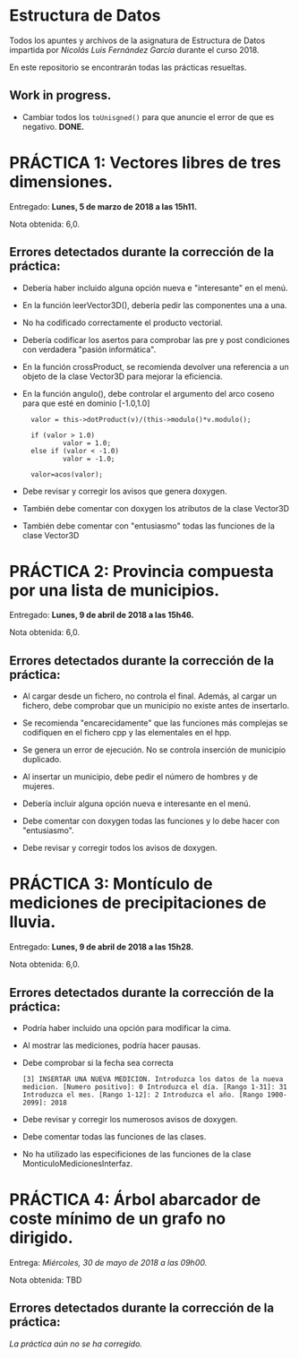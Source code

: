 # Estructura de Datos
Todos los apuntes y archivos de la asignatura de Estructura de Datos impartida por _Nicolás Luis Fernández García_ durante el curso 2018.

En este repositorio se encontrarán todas las prácticas resueltas.

## Work in progress.

+ Cambiar todos los `toUnisgned()` para que anuncie el error de que es negativo. **DONE.**

# PRÁCTICA 1: Vectores libres de tres dimensiones.

Entregado: **Lunes, 5 de marzo de 2018 a las 15h11.**

Nota obtenida: 6,0.

## Errores detectados durante la corrección de la práctica:

+ Debería haber incluido alguna opción nueva e "interesante" en el menú.

+ En la función leerVector3D(), debería pedir las componentes una a una.

+ No ha codificado correctamente el producto vectorial.

+ Debería codificar los asertos para comprobar las pre y post condiciones con verdadera "pasión informática".

+ En la función crossProduct, se recomienda devolver una referencia a un objeto de la clase Vector3D para mejorar la eficiencia.

+ En la función angulo(), debe controlar el argumento del arco coseno para que esté en dominio [-1.0,1.0]

        valor = this->dotProduct(v)/(this->modulo()*v.modulo();

        if (valor > 1.0)
                valor = 1.0;
        else if (valor < -1.0)
                valor = -1.0;
        
        valor=acos(valor);

+ Debe revisar y corregir los avisos que genera doxygen.

+ También debe comentar con doxygen los atributos de la clase Vector3D

+ También debe comentar con "entusiasmo" todas las funciones de la clase Vector3D

# PRÁCTICA 2: Provincia compuesta por una lista de municipios.

Entregado: **Lunes, 9 de abril de 2018 a las 15h46.**

Nota obtenida: 6,0.

## Errores detectados durante la corrección de la práctica:

+ Al cargar desde un fichero, no controla el final.
Además, al cargar un fichero, debe comprobar que un municipio no existe antes de insertarlo.

+ Se recomienda "encarecidamente" que las funciones más complejas se codifiquen en el fichero cpp y las elementales en el hpp.

+ Se genera un error de ejecución. No se controla inserción de municipio duplicado.

+ Al insertar un municipio, debe pedir el número de hombres y de mujeres.

+ Debería incluir alguna opción nueva e interesante en el menú.

+ Debe comentar con doxygen todas las funciones y lo debe hacer con "entusiasmo".

+ Debe revisar y corregir todos los avisos de doxygen.

# PRÁCTICA 3: Montículo de mediciones de precipitaciones de lluvia.

Entregado: **Lunes, 9 de abril de 2018 a las 15h28.**

Nota obtenida: 6,0.

## Errores detectados durante la corrección de la práctica:

+ Podría haber incluido una opción para modificar la cima.

+ Al mostrar las mediciones, podría hacer pausas.

+ Debe comprobar si la fecha sea correcta

	`[3] INSERTAR UNA NUEVA MEDICION.
	Introduzca los datos de la nueva medicion. [Numero positivo]: 0
	Introduzca el día. [Rango 1-31]: 31
	Introduzca el mes. [Rango 1-12]: 2
	Introduzca el año. [Rango 1900-2099]: 2018`

+ Debe revisar y corregir los numerosos avisos de doxygen.

+ Debe comentar todas las funciones de las clases.

+ No ha utilizado las especificiones de las funciones de la clase MonticuloMedicionesInterfaz.

# PRÁCTICA 4: Árbol abarcador de coste mínimo de un grafo no dirigido.

Entrega: _Miércoles, 30 de mayo de 2018 a las 09h00._

Nota obtenida: TBD

## Errores detectados durante la corrección de la práctica:

*La práctica aún no se ha corregido.*
